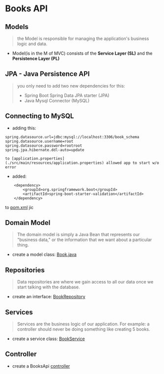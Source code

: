 # Books API

## Models

> the Model is responsible for managing the application's business logic and data.

- Model(is in the M of MVC) consists of the **Service Layer (SL)** and the **Persistence Layer (PL)**

## JPA - Java Persistence API

>you only need to add two new dependencies for this:
> - Spring Boot Spring Data JPA starter (JPA)
> - Java Mysql Connector (MySQL)

## Connecting to MySQL
- adding this:

```
spring.datasource.url=jdbc:mysql://localhost:3306/book_schema
spring.datasource.username=root
spring.datasource.password=rootroot
spring.jpa.hibernate.ddl-auto=update
```

    to [application.properties](./src/main/resources/application.properties) allowed app to start w/o error

- added:

```
    <dependency>
        <groupId>org.springframework.boot</groupId>
        <artifactId>spring-boot-starter-validation</artifactId>
    </dependency> 
```

to [pom.xml](pom.xml) jic

## Domain Model

>The domain model is simply a Java Bean that represents our "business data," or the information that we want about a particular thing.

- create a model class: [Book.java](./src/main/java/tylermaxwell/booksapi/models/Book.java)

## Repositories

>Data repositories are where we gain access to all our data once we start talking with the database.

- create an interface: [BookRepository](src/main/java/tylermaxwell/booksapi/repositories/BookRepository.java)

## Services

> Services are the business logic of our application. For example: a controller should never be doing something like creating 5 books.

- create a service class: [BookService](src/main/java/tylermaxwell/booksapi/services/BookService.java)

## Controller

- create a BooksApi [controller](src/main/java/tylermaxwell/booksapi/controllers/BooksApi.java)